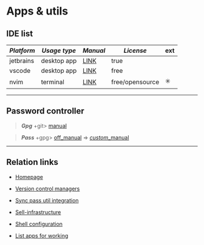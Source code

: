 # Apps & utils

## IDE list

| ***Platform*** 	| ***Usage type*** 	| ***Manual***                           	| ***License***   	| ext 	|
|----------------	|------------------	|----------------------------------------	|-----------------	|-----	|
| jetbrains      	|    desktop app   	| [LINK](https://www.jetbrains.com/)     	|       true      	|     	|
| vscode         	|    desktop app   	| [LINK](https://code.visualstudio.com/) 	|       free      	|     	|
| nvim           	|     terminal     	| [LINK](https://neovim.io/)             	| free/opensource 	|  ✳️  	|

---

## Password controller

> ***Gpg*** +git> [manual](https://docs.github.com/en/authentication/managing-commit-signature-verification/generating-a-new-gpg-key)

>***Pass*** +gpg> [off_manual](https://coderden.dev/posts/how-to-securely-store-passwords-with-gpg-pass) => [*custom*_manual](sync-pass-util-integration.md)

---

## Relation links

* [Homepage](../README.md)

* [Version control managers](version-control-managers-manual.md)

* [Sync pass util integration](sync-pass-util-integration.md)

* [Sell-infrastructure](shell-infrastructure-manual.md)

* [Shell configuration](shell-configuration-manual.md)

* [List apps for working](list-apps-working.md)